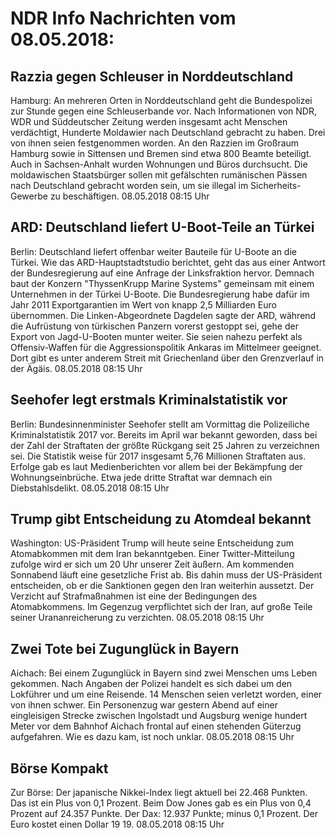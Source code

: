 # NDR Info Nachrichten vom 08.05.2018:


## Razzia gegen Schleuser in Norddeutschland
Hamburg: An mehreren Orten in Norddeutschland geht die Bundespolizei zur Stunde gegen eine Schleuserbande vor. Nach Informationen von NDR, WDR und Süddeutscher Zeitung werden insgesamt acht Menschen verdächtigt, Hunderte Moldawier nach Deutschland gebracht zu haben. Drei von ihnen seien festgenommen worden. An den Razzien im Großraum Hamburg sowie in Sittensen und Bremen sind etwa 800 Beamte beteiligt. Auch in Sachsen-Anhalt wurden Wohnungen und Büros durchsucht. Die moldawischen Staatsbürger sollen mit gefälschten rumänischen Pässen nach Deutschland gebracht worden sein, um sie illegal im Sicherheits-Gewerbe zu beschäftigen. 08.05.2018 08:15 Uhr 

## ARD: Deutschland liefert U-Boot-Teile an Türkei
Berlin: Deutschland liefert offenbar weiter Bauteile für U-Boote an die Türkei. Wie das ARD-Hauptstadtstudio berichtet, geht das aus einer Antwort der Bundesregierung auf eine Anfrage der Linksfraktion hervor. Demnach baut der Konzern "ThyssenKrupp Marine Systems" gemeinsam mit einem Unternehmen in der Türkei U-Boote. Die Bundesregierung habe dafür im Jahr 2011 Exportgarantien im Wert von knapp 2,5 Milliarden Euro übernommen. Die Linken-Abgeordnete Dagdelen sagte der ARD, während die Aufrüstung von türkischen Panzern vorerst gestoppt sei, gehe der Export von Jagd-U-Booten munter weiter. Sie seien nahezu perfekt als Offensiv-Waffen für die Aggressionspolitik Ankaras im Mittelmeer geeignet. Dort gibt es unter anderem Streit mit Griechenland über den Grenzverlauf in der Ägäis. 08.05.2018 08:15 Uhr 

## Seehofer legt erstmals Kriminalstatistik vor
Berlin: Bundesinnenminister Seehofer stellt am Vormittag die Polizeiliche Kriminalstatistik 2017 vor. Bereits im April war bekannt geworden, dass bei der Zahl der Straftaten der größte Rückgang seit 25 Jahren zu verzeichnen sei. Die Statistik weise für 2017 insgesamt 5,76 Millionen Straftaten aus. Erfolge gab es laut Medienberichten vor allem bei der Bekämpfung der Wohnungseinbrüche. Etwa jede dritte Straftat war demnach ein Diebstahlsdelikt. 08.05.2018 08:15 Uhr 

## Trump gibt Entscheidung zu Atomdeal bekannt
Washington: US-Präsident Trump will heute seine Entscheidung zum Atomabkommen mit dem Iran bekanntgeben. Einer Twitter-Mitteilung zufolge wird er sich um 20 Uhr unserer Zeit äußern. Am kommenden Sonnabend läuft eine gesetzliche Frist ab. Bis dahin muss der US-Präsident entscheiden, ob er die Sanktionen gegen den Iran weiterhin aussetzt. Der Verzicht auf Strafmaßnahmen ist eine der Bedingungen des Atomabkommens. Im Gegenzug verpflichtet sich der Iran, auf große Teile seiner Urananreicherung zu verzichten. 08.05.2018 08:15 Uhr 

## Zwei Tote bei Zugunglück in Bayern
Aichach: Bei einem Zugunglück in Bayern sind zwei Menschen ums Leben gekommen. Nach Angaben der Polizei handelt es sich dabei um den Lokführer und um eine Reisende. 14 Menschen seien verletzt worden, einer von ihnen schwer. Ein Personenzug war gestern Abend auf einer eingleisigen Strecke zwischen Ingolstadt und Augsburg wenige hundert Meter vor dem Bahnhof Aichach frontal auf einen stehenden Güterzug aufgefahren. Wie es dazu kam, ist noch unklar. 08.05.2018 08:15 Uhr 

## Börse Kompakt
Zur Börse: Der japanische Nikkei-Index liegt aktuell bei 22.468 Punkten. Das ist ein Plus von 0,1 Prozent. Beim Dow Jones gab es ein Plus von 0,4 Prozent auf 24.357 Punkte. Der Dax:			12.937 Punkte; minus 0,1 Prozent. Der Euro kostet einen Dollar 19 19. 08.05.2018 08:15 Uhr 
